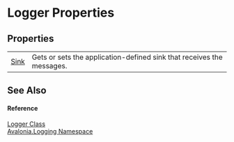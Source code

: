 # Logger Properties




## Properties
<table>
<tr>
<td><a href="P_Avalonia_Logging_Logger_Sink">Sink</a></td>
<td>Gets or sets the application-defined sink that receives the messages.</td>
</tr>
</table>

## See Also


#### Reference
<a href="T_Avalonia_Logging_Logger">Logger Class</a>  
<a href="N_Avalonia_Logging">Avalonia.Logging Namespace</a>  
